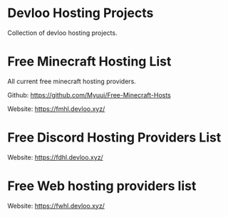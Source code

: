 # Devloo Hosting Projects
Collection of devloo hosting projects.

# Free Minecraft Hosting List
All current free minecraft hosting providers.

Github: https://github.com/Myuui/Free-Minecraft-Hosts

Website: https://fmhl.devloo.xyz/

# Free Discord Hosting Providers List

Website: https://fdhl.devloo.xyz/

# Free Web hosting providers list

Website: https://fwhl.devloo.xyz/
